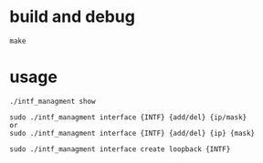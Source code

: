 # build and debug

    make

# usage

    ./intf_managment show    

    sudo ./intf_managment interface {INTF} {add/del} {ip/mask}   
    or   
    sudo ./intf_managment interface {INTF} {add/del} {ip} {mask}   

    sudo ./intf_managment interface create loopback {INTF}  

